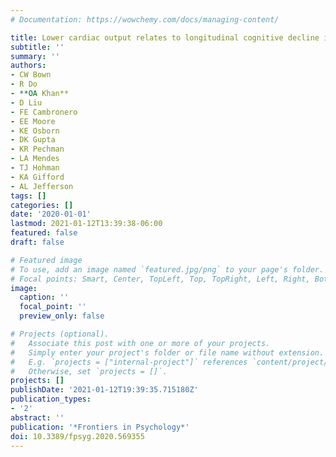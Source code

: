 ```yaml
---
# Documentation: https://wowchemy.com/docs/managing-content/

title: Lower cardiac output relates to longitudinal cognitive decline in aging adults
subtitle: ''
summary: ''
authors:
- CW Bown
- R Do
- **OA Khan**
- D Liu
- FE Cambronero
- EE Moore
- KE Osborn
- DK Gupta
- KR Pechman
- LA Mendes
- TJ Hohman
- KA Gifford
- AL Jefferson
tags: []
categories: []
date: '2020-01-01'
lastmod: 2021-01-12T13:39:38-06:00
featured: false
draft: false

# Featured image
# To use, add an image named `featured.jpg/png` to your page's folder.
# Focal points: Smart, Center, TopLeft, Top, TopRight, Left, Right, BottomLeft, Bottom, BottomRight.
image:
  caption: ''
  focal_point: ''
  preview_only: false

# Projects (optional).
#   Associate this post with one or more of your projects.
#   Simply enter your project's folder or file name without extension.
#   E.g. `projects = ["internal-project"]` references `content/project/deep-learning/index.md`.
#   Otherwise, set `projects = []`.
projects: []
publishDate: '2021-01-12T19:39:35.715180Z'
publication_types:
- '2'
abstract: ''
publication: '*Frontiers in Psychology*'
doi: 10.3389/fpsyg.2020.569355
---
```

